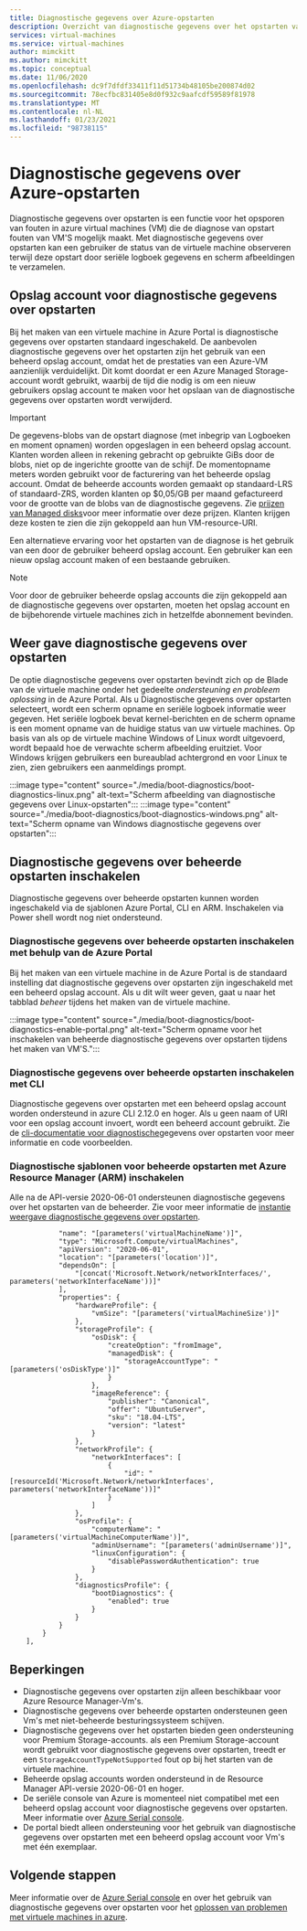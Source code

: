 ```yaml
---
title: Diagnostische gegevens over Azure-opstarten
description: Overzicht van diagnostische gegevens over het opstarten van Azure en beheerde diagnostische gegevens over opstarten
services: virtual-machines
ms.service: virtual-machines
author: mimckitt
ms.author: mimckitt
ms.topic: conceptual
ms.date: 11/06/2020
ms.openlocfilehash: dc9f7dfdf33411f11d51734b48105be200874d02
ms.sourcegitcommit: 78ecfbc831405e8d0f932c9aafcdf59589f81978
ms.translationtype: MT
ms.contentlocale: nl-NL
ms.lasthandoff: 01/23/2021
ms.locfileid: "98738115"
---
```

# <a name="azure-boot-diagnostics"></a>Diagnostische gegevens over Azure-opstarten

Diagnostische gegevens over opstarten is een functie voor het opsporen van fouten in azure virtual machines (VM) die de diagnose van opstart fouten van VM'S mogelijk maakt. Met diagnostische gegevens over opstarten kan een gebruiker de status van de virtuele machine observeren terwijl deze opstart door seriële logboek gegevens en scherm afbeeldingen te verzamelen.

## <a name="boot-diagnostics-storage-account"></a>Opslag account voor diagnostische gegevens over opstarten
Bij het maken van een virtuele machine in Azure Portal is diagnostische gegevens over opstarten standaard ingeschakeld. De aanbevolen diagnostische gegevens over het opstarten zijn het gebruik van een beheerd opslag account, omdat het de prestaties van een Azure-VM aanzienlijk verduidelijkt. Dit komt doordat er een Azure Managed Storage-account wordt gebruikt, waarbij de tijd die nodig is om een nieuw gebruikers opslag account te maken voor het opslaan van de diagnostische gegevens over opstarten wordt verwijderd.

> [!IMPORTANT]
> De gegevens-blobs van de opstart diagnose (met inbegrip van Logboeken en moment opnamen) worden opgeslagen in een beheerd opslag account. Klanten worden alleen in rekening gebracht op gebruikte GiBs door de blobs, niet op de ingerichte grootte van de schijf. De momentopname meters worden gebruikt voor de facturering van het beheerde opslag account. Omdat de beheerde accounts worden gemaakt op standaard-LRS of standaard-ZRS, worden klanten op $0,05/GB per maand gefactureerd voor de grootte van de blobs van de diagnostische gegevens. Zie [prijzen van Managed disks](https://azure.microsoft.com/pricing/details/managed-disks/)voor meer informatie over deze prijzen. Klanten krijgen deze kosten te zien die zijn gekoppeld aan hun VM-resource-URI. 

Een alternatieve ervaring voor het opstarten van de diagnose is het gebruik van een door de gebruiker beheerd opslag account. Een gebruiker kan een nieuw opslag account maken of een bestaande gebruiken.
> [!NOTE]
> Voor door de gebruiker beheerde opslag accounts die zijn gekoppeld aan de diagnostische gegevens over opstarten, moeten het opslag account en de bijbehorende virtuele machines zich in hetzelfde abonnement bevinden. 



## <a name="boot-diagnostics-view"></a>Weer gave diagnostische gegevens over opstarten
De optie diagnostische gegevens over opstarten bevindt zich op de Blade van de virtuele machine onder het gedeelte *ondersteuning en probleem oplossing* in de Azure Portal. Als u Diagnostische gegevens over opstarten selecteert, wordt een scherm opname en seriële logboek informatie weer gegeven. Het seriële logboek bevat kernel-berichten en de scherm opname is een moment opname van de huidige status van uw virtuele machines. Op basis van als op de virtuele machine Windows of Linux wordt uitgevoerd, wordt bepaald hoe de verwachte scherm afbeelding eruitziet. Voor Windows krijgen gebruikers een bureaublad achtergrond en voor Linux te zien, zien gebruikers een aanmeldings prompt.

:::image type="content" source="./media/boot-diagnostics/boot-diagnostics-linux.png" alt-text="Scherm afbeelding van diagnostische gegevens over Linux-opstarten":::
:::image type="content" source="./media/boot-diagnostics/boot-diagnostics-windows.png" alt-text="Scherm opname van Windows diagnostische gegevens over opstarten":::

## <a name="enable-managed-boot-diagnostics"></a>Diagnostische gegevens over beheerde opstarten inschakelen 
Diagnostische gegevens over beheerde opstarten kunnen worden ingeschakeld via de sjablonen Azure Portal, CLI en ARM. Inschakelen via Power shell wordt nog niet ondersteund. 

### <a name="enable-managed-boot-diagnostics-using-the-azure-portal"></a>Diagnostische gegevens over beheerde opstarten inschakelen met behulp van de Azure Portal
Bij het maken van een virtuele machine in de Azure Portal is de standaard instelling dat diagnostische gegevens over opstarten zijn ingeschakeld met een beheerd opslag account. Als u dit wilt weer geven, gaat u naar het tabblad *beheer* tijdens het maken van de virtuele machine. 

:::image type="content" source="./media/boot-diagnostics/boot-diagnostics-enable-portal.png" alt-text="Scherm opname voor het inschakelen van beheerde diagnostische gegevens over opstarten tijdens het maken van VM'S.":::

### <a name="enable-managed-boot-diagnostics-using-cli"></a>Diagnostische gegevens over beheerde opstarten inschakelen met CLI
Diagnostische gegevens over opstarten met een beheerd opslag account worden ondersteund in azure CLI 2.12.0 en hoger. Als u geen naam of URI voor een opslag account invoert, wordt een beheerd account gebruikt. Zie de [cli-documentatie voor diagnostische](/cli/azure/vm/boot-diagnostics)gegevens over opstarten voor meer informatie en code voorbeelden.

### <a name="enable-managed-boot-diagnostics-using-azure-resource-manager-arm-templates"></a>Diagnostische sjablonen voor beheerde opstarten met Azure Resource Manager (ARM) inschakelen
Alle na de API-versie 2020-06-01 ondersteunen diagnostische gegevens over het opstarten van de beheerder. Zie voor meer informatie de [instantie weergave diagnostische gegevens over opstarten](/rest/api/compute/virtualmachines/createorupdate#bootdiagnostics).

```ARM Template
            "name": "[parameters('virtualMachineName')]",
            "type": "Microsoft.Compute/virtualMachines",
            "apiVersion": "2020-06-01",
            "location": "[parameters('location')]",
            "dependsOn": [
                "[concat('Microsoft.Network/networkInterfaces/', parameters('networkInterfaceName'))]"
            ],
            "properties": {
                "hardwareProfile": {
                    "vmSize": "[parameters('virtualMachineSize')]"
                },
                "storageProfile": {
                    "osDisk": {
                        "createOption": "fromImage",
                        "managedDisk": {
                            "storageAccountType": "[parameters('osDiskType')]"
                        }
                    },
                    "imageReference": {
                        "publisher": "Canonical",
                        "offer": "UbuntuServer",
                        "sku": "18.04-LTS",
                        "version": "latest"
                    }
                },
                "networkProfile": {
                    "networkInterfaces": [
                        {
                            "id": "[resourceId('Microsoft.Network/networkInterfaces', parameters('networkInterfaceName'))]"
                        }
                    ]
                },
                "osProfile": {
                    "computerName": "[parameters('virtualMachineComputerName')]",
                    "adminUsername": "[parameters('adminUsername')]",
                    "linuxConfiguration": {
                        "disablePasswordAuthentication": true
                    }
                },
                "diagnosticsProfile": {
                    "bootDiagnostics": {
                        "enabled": true
                    }
                }
            }
        }
    ],

```

## <a name="limitations"></a>Beperkingen
- Diagnostische gegevens over opstarten zijn alleen beschikbaar voor Azure Resource Manager-Vm's.
- Diagnostische gegevens over beheerde opstarten ondersteunen geen Vm's met niet-beheerde besturingssysteem schijven.
- Diagnostische gegevens over het opstarten bieden geen ondersteuning voor Premium Storage-accounts. als een Premium Storage-account wordt gebruikt voor diagnostische gegevens over opstarten, treedt er een `StorageAccountTypeNotSupported` fout op bij het starten van de virtuele machine. 
- Beheerde opslag accounts worden ondersteund in de Resource Manager API-versie 2020-06-01 en hoger.
- De seriële console van Azure is momenteel niet compatibel met een beheerd opslag account voor diagnostische gegevens over opstarten. Meer informatie over [Azure Serial console](./troubleshooting/serial-console-overview.md).
- De portal biedt alleen ondersteuning voor het gebruik van diagnostische gegevens over opstarten met een beheerd opslag account voor Vm's met één exemplaar.

## <a name="next-steps"></a>Volgende stappen

Meer informatie over de [Azure Serial console](./troubleshooting/serial-console-overview.md) en over het gebruik van diagnostische gegevens over opstarten voor het [oplossen van problemen met virtuele machines in azure](./troubleshooting/boot-diagnostics.md).
